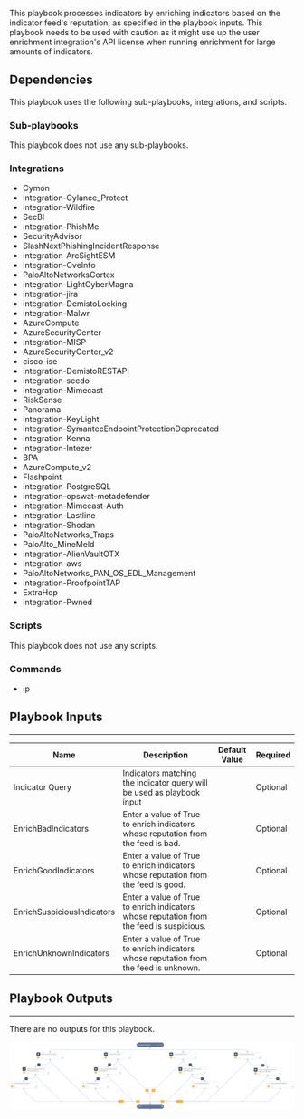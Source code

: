 This playbook processes indicators by enriching indicators
based on the indicator feed's reputation, as specified in the playbook
inputs. This playbook needs to be used with caution as it might use up the user
enrichment integration's API license when running enrichment for large amounts of
indicators.

## Dependencies
This playbook uses the following sub-playbooks, integrations, and scripts.

### Sub-playbooks
This playbook does not use any sub-playbooks.

### Integrations
* Cymon
* integration-Cylance_Protect
* integration-Wildfire
* SecBI
* integration-PhishMe
* SecurityAdvisor
* SlashNextPhishingIncidentResponse
* integration-ArcSightESM
* integration-CveInfo
* PaloAltoNetworksCortex
* integration-LightCyberMagna
* integration-jira
* integration-DemistoLocking
* integration-Malwr
* AzureCompute
* AzureSecurityCenter
* integration-MISP
* AzureSecurityCenter_v2
* cisco-ise
* integration-DemistoRESTAPI
* integration-secdo
* integration-Mimecast
* RiskSense
* Panorama
* integration-KeyLight
* integration-SymantecEndpointProtectionDeprecated
* integration-Kenna
* integration-Intezer
* BPA
* AzureCompute_v2
* Flashpoint
* integration-PostgreSQL
* integration-opswat-metadefender
* integration-Mimecast-Auth
* integration-Lastline
* integration-Shodan
* PaloAltoNetworks_Traps
* PaloAlto_MineMeld
* integration-AlienVaultOTX
* integration-aws
* PaloAltoNetworks_PAN_OS_EDL_Management
* integration-ProofpointTAP
* ExtraHop
* integration-Pwned

### Scripts
This playbook does not use any scripts.

### Commands
* ip

## Playbook Inputs
---

| **Name** | **Description** | **Default Value** | **Required** |
| --- | --- | --- | --- |
| Indicator Query | Indicators matching the indicator query will be used as playbook input |  | Optional |
| EnrichBadIndicators | Enter a value of True to enrich indicators whose reputation from the feed is bad. |  | Optional |
| EnrichGoodIndicators | Enter a value of True to enrich indicators whose reputation from the feed is good. |  | Optional |
| EnrichSuspiciousIndicators | Enter a value of True to enrich indicators whose reputation from the feed is suspicious. |  | Optional |
| EnrichUnknownIndicators | Enter a value of True to enrich indicators whose reputation from the feed is unknown. |  | Optional |

## Playbook Outputs
---
There are no outputs for this playbook.

![TIM - Run Enrichment For IP Indicators](https://raw.githubusercontent.com/demisto/content/master/docs/images/playbooks/TIM_-_Run_Enrichment_For_IP_Indicators.png)